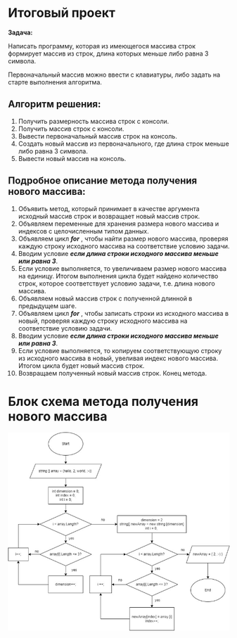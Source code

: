 # **Итоговый проект**
**Задача:**

Написать программу, которая из имеющегося массива строк формирует массив из строк, длина которых меньше либо равна 3 символа.

Первоначальный массив можно ввести с клавиатуры, либо задать на старте выполнения алгоритма.

## Алгоритм решения:

1. Получить размерность массива строк с консоли.
2. Получить массив строк с консоли.
3. Вывести первоначальный массив строк на консоль.
4. Создать новый массив из первоначального, где длина строк меньше либо равна 3 символа.
5. Вывести новый массив на консоль.

## Подробное описание метода получения нового массива:

1. Объявить метод, который принимает в качестве аргумента исходный массив строк и возвращает новый массив строк.
2. Объявляем переменные для хранения размера нового массива и индексов с целочисленным типом данных.
3. Объявляем цикл **_for_** , чтобы найти размер нового массива, проверяя каждую строку исходного массива на соответствие условию задачи.
4. Вводим условие **_если длина строки исходного массива меньше или равна 3_**.
5. Если условие выполняется, то увеличиваем размер нового массива на единицу. Итогом выполнения цикла будет найдено количество строк, которое соответствует условию задачи, т.е. длина нового массива.
6. Объявляем новый массив строк с полученной длинной в предыдущем шаге.
7. Объявляем цикл **_for_** , чтобы записать строки из исходного массива в новый, проверяя каждую строку исходного массива на соответствие условию задачи.
8. Вводим условие **_если длина строки исходного массива меньше или равна 3_**.
9. Если условие выполняется, то копируем соответствующую строку из исходного массива в новый, увеливая индекс нового массива. Итогом цикла будет новый массив строк.
10. Возвращаем полученный новый массив строк. Конец метода.


# Блок схема метода получения нового массива

![Block scheme](Block_scheme.jpg)
